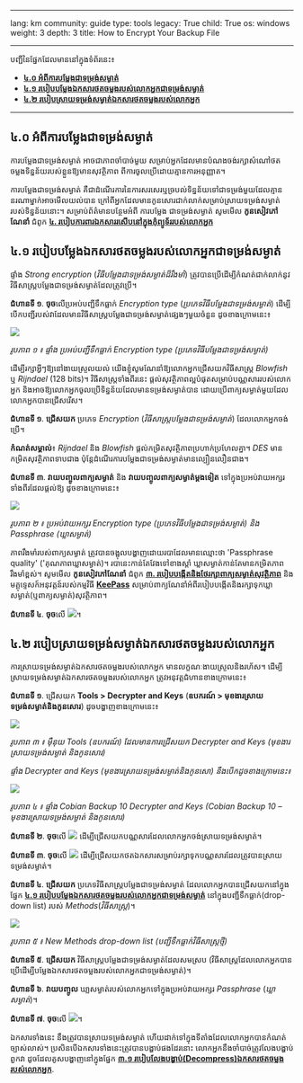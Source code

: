 

---

lang: km
community: guide
type: tools
legacy: True
child: True
os: windows
weight: 3
depth: 3
title: How to Encrypt Your Backup File

---

បញ្ជីនៃផ្នែកដែលមាននៅក្នុងទំព័រនេះ៖ 

- [**៤.០ អំពីការបម្លែងជាទម្រង់សម្ងាត់**](#4.0)
- [**៤.១ របៀបបម្លែងឯកសារថតចម្លងរបស់លោកអ្នកជាទម្រង់សម្ងាត់**](#4.1)
- [**៤.២ របៀបស្រាយទម្រង់សម្ងាត់ឯកសារថតចម្លងរបស់លោកអ្នក**](#4.2)

-------

<a name="4.0"></a>
## ៤.០ អំពីការបម្លែងជាទម្រង់សម្ងាត់ ##

ការបម្លែងជាទម្រង់សម្ងាត់ អាចជាភាពចាំបាច់មួយ សម្រាប់អ្នកដែលមានបំណងចង់រក្សាសំណៅថតចម្លងទិន្នន័យរបស់ខ្លួនឱ្យមានសុវត្ថិភាព ពីការចូលប្រើដោយគ្មានការអនុញ្ញាត។

ការបម្លែងជាទម្រង់សម្ងាត់ គឺជាដំណើរការនៃការសរសេរឬច្របល់ទិន្នន័យទៅជាទម្រង់មួយដែលគ្មាននរណាម្នាក់អាចមើលយល់បាន ក្រៅពីអ្នកដែលមានកូនសោរជាក់លាក់សម្រាប់ស្រាយទម្រង់សម្ងាត់របស់ទិន្នន័យនោះ។ សម្រាប់ព័ត៌មានបន្ថែមអំពី        ការបម្លែង ជាទម្រង់សម្ងាត់ សូមមើល **កូនសៀវភៅណែនាំ** ជំពូក [**៤. របៀបការពារឯកសាររសើបនៅក្នុងកុំព្យូទ័ររបស់លោកអ្នក**](http://security.ngoinabox.org/km/chapter-4)

<a name="4.1"></a>
## ៤.១ របៀបបម្លែងឯកសារថតចម្លងរបស់លោកអ្នកជាទម្រង់សម្ងាត់ ##

ផ្ទាំង *Strong encryption* (*វិធីបម្លែងជាទម្រង់សម្ងាត់ដ៏រឹងមាំ*)  ត្រូវបានប្រើដើម្បីកំណត់ជាក់លាក់នូវវិធីសាស្ត្របម្លែងជាទម្រង់សម្ងាត់ដែលត្រូវប្រើ។

**ជំហានទី ១**. **ចុច**លើប្រអប់បញ្ជីទឹកធ្លាក់ *Encryption type* (*ប្រភេទវិធីបម្លែងជាទម្រង់សម្ងាត់*) ដើម្បីបើកបញ្ជីរបស់វាដែលមានវិធីសាស្ត្របម្លែងជាទម្រង់សម្ងាត់ផ្សេងៗមួយចំនួន ដូចខាងក្រោមនេះ៖

![](/sbox/screen/cobian-en/30.png)

*រូបភាព ១ ៖ ផ្ទាំង ប្រអប់បញ្ជីទឹកធ្លាក់ Encryption type (ប្រភេទវិធីបម្លែងជាទម្រង់សម្ងាត់)*

ដើម្បីរក្សាអ្វីៗឱ្យនៅងាយស្រួលយល់ យើងខ្ញុំសូមណែនាំឱ្យលោកអ្នកជ្រើសយកវិធីសាស្ត្រ *Blowfish* ឬ *Rijndael* (128 bits)។ វិធីសាស្ត្រទាំងពីរនេះ ផ្តល់សុវត្ថិភាពល្អបំផុតសម្រាប់បណ្ណសាររបស់លោកអ្នក និងអាចឱ្យលោកអ្នកចូលប្រើទិន្នន័យដែលមានទម្រង់សម្ងាត់បាន ដោយប្រើពាក្យសម្ងាត់មួយដែលលោកអ្នកបានជ្រើសរើស។

**ជំហានទី ១**. **ជ្រើសយក** ប្រភេទ *Encryption* (*វិធីសាស្ត្របម្លែងជាទម្រង់សម្ងាត់*) ដែលលោកអ្នកចង់ប្រើ។

**កំណត់សម្គាល់**៖ *Rijndael* និង *Blowfish* ផ្តល់កម្រិតសុវត្ថិភាពប្រហាក់ប្រហែលគ្នា។ *DES* មានកម្រិតសុវត្ថិភាពទាបជាង ប៉ុន្តែដំណើរការបម្លែងជាទម្រង់សម្ងាត់មានល្បឿនលឿនជាង។

**ជំហានទី ៣**. **វាយបញ្ចូលពាក្យសម្ងាត់** និង **វាយបញ្ចូលពាក្យសម្ងាត់ម្តងទៀត** ទៅក្នុងប្រអប់វាយអក្សរទាំងពីរដែលផ្តល់ឱ្យ ដូចខាងក្រោមនេះ៖

![](/sbox/screen/cobian-en/31.png)

*រូបភាព ២ ៖ ប្រអប់វាយអក្សរ Encryption type (ប្រភេទវិធីបម្លែងជាទម្រង់សម្ងាត់) និង Passphrase (ឃ្លាសម្ងាត់)*

ភាពរឹងមាំរបស់ពាក្យសម្ងាត់ ត្រូវបានចង្អុលបង្ហាញដោយរបាដែលមានឈ្មោះថា 'Passphrase quality' ('គុណភាពឃ្លាសម្ងាត់)។ របានេះកាន់តែវែងទៅខាងស្តាំ ឃ្លាសម្ងាត់កាន់តែមានកម្រិតភាពរឹងមាំខ្ពស់។ សូមមើល **កូនសៀវភៅណែនាំ** ជំពូក [**៣. របៀបបង្កើតនិងថែរក្សាពាក្យសម្ងាត់សុវត្ថិភាព**](/km/chapter-3) និង មគ្គុទ្ទេសក៍អនុវត្តន៍របស់កម្មវិធី [**KeePass**](/km/keepass_main) សម្រាប់ពាក្យណែនាំអំពីរបៀបបង្កើតនិងរក្សាទុកឃ្លាសម្ងាត់(ឬពាក្យសម្ងាត់)សុវត្ថិភាព។

**ជំហានទី ៤**. **ចុច**លើ ![](/sbox/screen/cobian-en/13.png)។

<a name="4.2"></a>
## ៤.២ របៀបស្រាយទម្រង់សម្ងាត់ឯកសារថតចម្លងរបស់លោកអ្នក ##

ការស្រាយទម្រង់សម្ងាត់ឯកសារថតចម្លងរបស់លោកអ្នក មានលក្ខណៈងាយស្រួលនិងរហ័ស។ ដើម្បីស្រាយទម្រង់សម្ងាត់ឯកសារថតចម្លងរបស់លោកអ្នក ត្រូវអនុវត្តជំហានខាងក្រោមនេះ៖

**ជំហានទី ១**. ជ្រើសយក **Tools > Decrypter and Keys** (**ឧបករណ៍ > មុខងារស្រាយទម្រង់សម្ងាត់និងកូនសោរ**) ដូចបង្ហាញខាងក្រោមនេះ៖

![](/sbox/screen/cobian-en/32.png)

*រូបភាព ៣ ៖ ម៉ឺនុយ Tools (ឧបករណ៍) ដែលមានការជ្រើសយក Decrypter and Keys (មុខងារស្រាយទម្រង់សម្ងាត់ និងកូនសោរ)*

*ផ្ទាំង Decrypter and Keys (មុខងារស្រាយទម្រង់សម្ងាត់និងកូនសោ) នឹងបើកដូចខាងក្រោមនេះ៖*

![](/sbox/screen/cobian-en/33.png)

*រូបភាព ៤ ៖ ផ្ទាំង Cobian Backup 10 Decrypter and Keys (Cobian Backup 10 – មុខងារស្រាយទម្រង់សម្ងាត់ និងកូនសោរ)*

**ជំហានទី ២**. **ចុច**លើ ![](/sbox/screen/cobian-en/34.png) ដើម្បីជ្រើសយកបណ្ណសារដែលលោកអ្នកចង់ស្រាយទម្រង់សម្ងាត់។

**ជំហានទី ៣**. **ចុច**លើ ![](/sbox/screen/cobian-en/35.png) ដើម្បីជ្រើសយកថតឯកសារសម្រាប់រក្សាទុកបណ្ណសារដែលត្រូវបានស្រាយទម្រង់សម្ងាត់។

**ជំហានទី ៤**. **ជ្រើសយក** ប្រភេទវិធីសាស្ត្របម្លែងជាទម្រង់សម្ងាត់ ដែលលោកអ្នកបានជ្រើសយកនៅក្នុងផ្នែក [**៤.១ របៀបបម្លែងឯកសារថតចម្លងរបស់លោកអ្នកជាទម្រង់សម្ងាត់**](/km/chapter_4_1#4.1) នៅក្នុងបញ្ជីទឹកធ្លាក់(drop-down list) របស់ *Methods*(*វិធីសាស្ត្រ*)។

![](/sbox/screen/cobian-en/36.png)

*រូបភាព ៥ ៖ New Methods drop-down list (បញ្ជីទឹកធ្លាក់វិធីសាស្ត្រថ្មី)*

**ជំហានទី ៥**. **ជ្រើសយក** វិធីសាស្ត្របម្លែងជាទម្រង់សម្ងាត់ដែលសមស្រប (វិធីសាស្ត្រដែលលោកអ្នកបានប្រើដើម្បីបម្លែងឯកសារថតចម្លងរបស់លោកអ្នកជាទម្រង់សម្ងាត់)។

**ជំហានទី ៦**. **វាយបញ្ចូល** ឃា្លសម្ងាត់របស់លោកអ្នកទៅក្នុងប្រអប់វាយអក្សរ *Passphrase* (*ឃ្លាសម្ងាត់*)។

**ជំហានទី ៧**. **ចុច**លើ ![](/sbox/screen/cobian-en/37.png)។

ឯកសារទាំងនេះ នឹងត្រូវបានស្រាយទម្រង់សម្ងាត់ ហើយដាក់ទៅក្នុងទីតាំងដែលលោកអ្នកបានកំណត់ច្បាស់លាស់។ ប្រសិនបើឯកសារទាំងនេះត្រូវបានបង្ហាប់ផងដែរនោះ លោកអ្នកនឹងចាំបាច់ត្រូវលែងបង្ហាប់ពួកវា ដូចដែលគូសបង្ហាញនៅក្នុងផ្នែក [**៣.១ របៀបលែងបង្ហាប់(Decompress)ឯកសារថតចម្លងរបស់លោកអ្នក**](/km/chapter_3_1#3.1).


